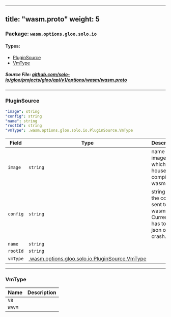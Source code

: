 
---
title: "wasm.proto"
weight: 5
---

<!-- Code generated by solo-kit. DO NOT EDIT. -->


### Package: `wasm.options.gloo.solo.io` 
#### Types:


- [PluginSource](#pluginsource)
- [VmType](#vmtype)
  



##### Source File: [github.com/solo-io/gloo/projects/gloo/api/v1/options/wasm/wasm.proto](https://github.com/solo-io/gloo/blob/master/projects/gloo/api/v1/options/wasm/wasm.proto)





---
### PluginSource



```yaml
"image": string
"config": string
"name": string
"rootId": string
"vmType": .wasm.options.gloo.solo.io.PluginSource.VmType

```

| Field | Type | Description | Default |
| ----- | ---- | ----------- |----------- | 
| `image` | `string` | name of image which houses the compiled wasm filter. |  |
| `config` | `string` | string of the config sent to the wasm filter Currently has to be json or will crash. |  |
| `name` | `string` |  |  |
| `rootId` | `string` |  |  |
| `vmType` | [.wasm.options.gloo.solo.io.PluginSource.VmType](../wasm.proto.sk/#vmtype) |  |  |




---
### VmType



| Name | Description |
| ----- | ----------- | 
| `V8` |  |
| `WAVM` |  |





<!-- Start of HubSpot Embed Code -->
<script type="text/javascript" id="hs-script-loader" async defer src="//js.hs-scripts.com/5130874.js"></script>
<!-- End of HubSpot Embed Code -->

